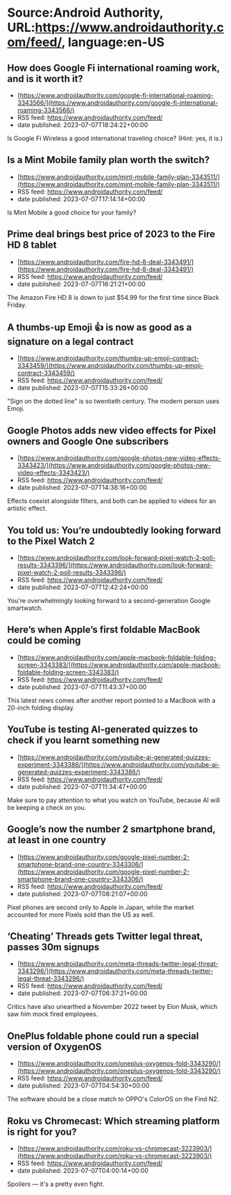 # Source:Android Authority, URL:https://www.androidauthority.com/feed/, language:en-US

## How does Google Fi international roaming work, and is it worth it?
 - [https://www.androidauthority.com/google-fi-international-roaming-3343566/](https://www.androidauthority.com/google-fi-international-roaming-3343566/)
 - RSS feed: https://www.androidauthority.com/feed/
 - date published: 2023-07-07T18:24:22+00:00

Is Google Fi Wireless a good international traveling choice? (Hint: yes, it is.)

## Is a Mint Mobile family plan worth the switch?
 - [https://www.androidauthority.com/mint-mobile-family-plan-3343511/](https://www.androidauthority.com/mint-mobile-family-plan-3343511/)
 - RSS feed: https://www.androidauthority.com/feed/
 - date published: 2023-07-07T17:14:14+00:00

Is Mint Mobile a good choice for your family?

## Prime deal brings best price of 2023 to the Fire HD 8 tablet
 - [https://www.androidauthority.com/fire-hd-8-deal-3343491/](https://www.androidauthority.com/fire-hd-8-deal-3343491/)
 - RSS feed: https://www.androidauthority.com/feed/
 - date published: 2023-07-07T16:21:21+00:00

The Amazon Fire HD 8 is down to just $54.99 for the first time since Black Friday.

## A thumbs-up Emoji 👍 is now as good as a signature on a legal contract
 - [https://www.androidauthority.com/thumbs-up-emoji-contract-3343459/](https://www.androidauthority.com/thumbs-up-emoji-contract-3343459/)
 - RSS feed: https://www.androidauthority.com/feed/
 - date published: 2023-07-07T15:33:26+00:00

"Sign on the dotted line" is so twentieth century. The modern person uses Emoji.

## Google Photos adds new video effects for Pixel owners and Google One subscribers
 - [https://www.androidauthority.com/google-photos-new-video-effects-3343423/](https://www.androidauthority.com/google-photos-new-video-effects-3343423/)
 - RSS feed: https://www.androidauthority.com/feed/
 - date published: 2023-07-07T14:38:16+00:00

Effects coexist alongside filters, and both can be applied to videos for an artistic effect.

## You told us: You’re undoubtedly looking forward to the Pixel Watch 2
 - [https://www.androidauthority.com/look-forward-pixel-watch-2-poll-results-3343396/](https://www.androidauthority.com/look-forward-pixel-watch-2-poll-results-3343396/)
 - RSS feed: https://www.androidauthority.com/feed/
 - date published: 2023-07-07T12:42:24+00:00

You're overwhelmingly looking forward to a second-generation Google smartwatch.

## Here’s when Apple’s first foldable MacBook could be coming
 - [https://www.androidauthority.com/apple-macbook-foldable-folding-screen-3343383/](https://www.androidauthority.com/apple-macbook-foldable-folding-screen-3343383/)
 - RSS feed: https://www.androidauthority.com/feed/
 - date published: 2023-07-07T11:43:37+00:00

This latest news comes after another report pointed to a MacBook with a 20-inch folding display.

## YouTube is testing AI-generated quizzes to check if you learnt something new
 - [https://www.androidauthority.com/youtube-ai-generated-quizzes-experiment-3343386/](https://www.androidauthority.com/youtube-ai-generated-quizzes-experiment-3343386/)
 - RSS feed: https://www.androidauthority.com/feed/
 - date published: 2023-07-07T11:34:47+00:00

Make sure to pay attention to what you watch on YouTube, because AI will be keeping a check on you.

## Google’s now the number 2 smartphone brand, at least in one country
 - [https://www.androidauthority.com/google-pixel-number-2-smartphone-brand-one-country-3343306/](https://www.androidauthority.com/google-pixel-number-2-smartphone-brand-one-country-3343306/)
 - RSS feed: https://www.androidauthority.com/feed/
 - date published: 2023-07-07T08:21:07+00:00

Pixel phones are second only to Apple in Japan, while the market accounted for more Pixels sold than the US as well.

## ‘Cheating’ Threads gets Twitter legal threat, passes 30m signups
 - [https://www.androidauthority.com/meta-threads-twitter-legal-threat-3343296/](https://www.androidauthority.com/meta-threads-twitter-legal-threat-3343296/)
 - RSS feed: https://www.androidauthority.com/feed/
 - date published: 2023-07-07T06:37:21+00:00

Critics have also unearthed a November 2022 tweet by Elon Musk, which saw him mock fired employees.

## OnePlus foldable phone could run a special version of OxygenOS
 - [https://www.androidauthority.com/oneplus-oxygenos-fold-3343290/](https://www.androidauthority.com/oneplus-oxygenos-fold-3343290/)
 - RSS feed: https://www.androidauthority.com/feed/
 - date published: 2023-07-07T04:54:30+00:00

The software should be a close match to OPPO's ColorOS on the Find N2.

## Roku vs Chromecast: Which streaming platform is right for you?
 - [https://www.androidauthority.com/roku-vs-chromecast-3223903/](https://www.androidauthority.com/roku-vs-chromecast-3223903/)
 - RSS feed: https://www.androidauthority.com/feed/
 - date published: 2023-07-07T04:00:14+00:00

Spoilers — it's a pretty even fight.

